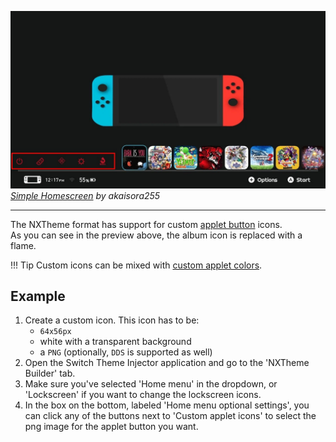 ![Preview](preview.jpg)  
_[Simple Homescreen](https://www.reddit.com/r/NXThemes/comments/ba5o8i/rainbow_simple_homescreen_with_rounded_icons_and/) by akaisora255_

---

The NXTheme format has support for custom [applet button](../../../definitions.md#applet-button) icons.  
As you can see in the preview above, the album icon is replaced with a flame.

<!-- prettier-ignore -->
!!! Tip
	Custom icons can be mixed with [custom applet colors](../custom-element-colors/index.md).

## Example

1. Create a custom icon. This icon has to be:
    - `64x56px`
    - white with a transparent background
    - a `PNG` (optionally, `DDS` is supported as well)
2. Open the Switch Theme Injector application and go to the 'NXTheme Builder' tab.
3. Make sure you've selected 'Home menu' in the dropdown, or 'Lockscreen' if you want to change the lockscreen icons.
4. In the box on the bottom, labeled 'Home menu optional settings', you can click any of the buttons next to 'Custom applet icons' to select the png image for the applet button you want.
